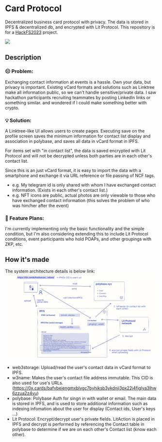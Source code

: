 # Card Protocol

Decentralized business card protocol with privacy. The data is stored in IPFS & decentralized db, and encrypted with Lit Protocol. This repository is for a [HackFS2023](https://www.ethglobal.com/events/hackfs2023) project.

<img src="https://github.com/yujiym/0xcard/assets/1409395/3c9aa663-d48d-4f17-a392-04c26a816eb0" width="240px" />

## Description

### 😑 Problem:

Exchanging contact information at events is a hassle. Own your data, but privacy is important.
Existing vCard formats and solutions such as Linktree make all information public, so we can't handle sensitive/private data.
I saw hackathon participants recruiting teammates by posting LinkedIn links or something similar. and wondered if I could make something better with crypto.

### 💡 Solution:

A Linktree-like UI allows users to create pages.
Executing save on the profile screen saves the minimum information for contact list display and association in polybase, and saves all data in vCard format in IPFS.

For items set with "in contact list", the data is saved encrypted with Lit Protocol and will not be decrypted unless both parties are in each other's contact list.

Since this is an just vCard format, it is easy to import the data with a smartphone and exchange it via URL reference or file passing of NCF tags.

- e.g. My telegram id is only shared with whom I have exchanged contact information. (Exists in each other's contact list.)
- e.g. NFT icons are public, actual photos are only viewable to those who have exchanged contact information (this solves the problem of who was him/her after the event)

### 💊 Feature Plans:

I'm currently implementing only the basic functionality and the simple condition, but I'm also considering extending this to include Lit Protocol conditions, event participants who hold POAPs, and other groupings with ZKP, etc.

## How it's made

The system architecture details is below link:
![architecture](apps/web/public/img/how-it-works.png)

- web3storage: Upload/read the user's contact data in vCard format to IPFS.
- w3name: Makes the user's contact file address immutable. This CID is also used for use's URLs.
  (https://0x.cards/bafybeiengmxblvgc7byhiksb3ykdnji3px22j4fjglya3lhw6zzua2z4vu)
- polybase: Polybase Auth for singn in with wallet or email. The main data is stored in IPFS, and is used to store additional information such as indexing infomation about the user for display (Contact ids, User's keys ...)
- Lit Protocol: Encrypt/decrypt user's private fields. LitAction is placed in IPFS and decrypt is performed by referencing the Contact table in polybase to determine if we are on each other's Contact list (know each other).
